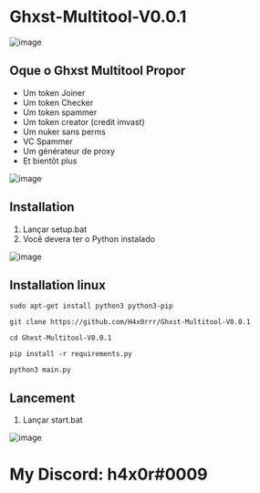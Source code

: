 # Ghxst-Multitool-V0.0.1

![image](https://cdn.discordapp.com/attachments/1006759555440582737/1028284994239602748/Screenshot_1.png)

## Oque o Ghxst Multitool Propor
- Um token Joiner
- Um token Checker
- Um token spammer
- Um token creator (credit imvast)
- Um nuker sans perms
- VC Spammer
- Um générateur de proxy
- Et bientôt plus

![image](https://cdn.discordapp.com/attachments/1006759555440582737/1028284993883078726/Screenshot_2.png)


## Installation

1. Lançar setup.bat
2. Você devera ter o Python instalado

![image](https://media.discordapp.net/attachments/1030992802194141240/1049308598666272828/image.png)

## Installation linux

`sudo apt-get install python3 python3-pip`

`git clone https://github.com/H4x0rrr/Ghxst-Multitool-V0.0.1`

`cd Ghxst-Multitool-V0.0.1`

`pip install -r requirements.py`

`python3 main.py`

## Lancement

1. Lançar start.bat

![image](https://cdn.discordapp.com/attachments/1030992802194141240/1049308816270954496/image.png)

# My Discord: h4x0r#0009
